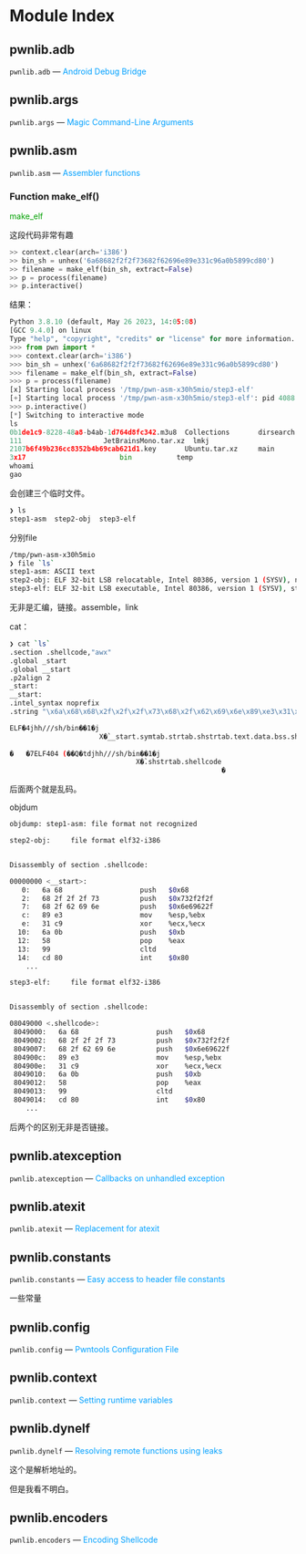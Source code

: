 # Module Index

## pwnlib.adb

`pwnlib.adb` — <font color="00a0ff">Android Debug Bridge</font>

## pwnlib.args

`pwnlib.args` — <font color="00a0ff">Magic Command-Line Arguments</font>

## pwnlib.asm

`pwnlib.asm` — <font color="00a0ff">Assembler functions</font>

### Function make_elf()

<font color="00a0">make_elf</font>

这段代码非常有趣

```python
>> context.clear(arch='i386')
>> bin_sh = unhex('6a68682f2f2f73682f62696e89e331c96a0b5899cd80')
>> filename = make_elf(bin_sh, extract=False)
>> p = process(filename)
>> p.interactive()
```

结果：

```python
Python 3.8.10 (default, May 26 2023, 14:05:08) 
[GCC 9.4.0] on linux
Type "help", "copyright", "credits" or "license" for more information.
>>> from pwn import *
>>> context.clear(arch='i386')
>>> bin_sh = unhex('6a68682f2f2f73682f62696e89e331c96a0b5899cd80')
>>> filename = make_elf(bin_sh, extract=False)
>>> p = process(filename)
[x] Starting local process '/tmp/pwn-asm-x30h5mio/step3-elf'
[+] Starting local process '/tmp/pwn-asm-x30h5mio/step3-elf': pid 4088
>>> p.interactive()
[*] Switching to interactive mode
ls
0b1de1c9-8228-48a8-b4ab-1d764d8fc342.m3u8  Collections		 dirsearch
111					   JetBrainsMono.tar.xz  lmkj
2107b6f49b236cc8352b4b69cab621d1.key	   Ubuntu.tar.xz	 main
3x17					   bin			 temp
whoami
gao
```

会创建三个临时文件。

```sh
❯ ls
step1-asm  step2-obj  step3-elf
```

分别file

```sh
/tmp/pwn-asm-x30h5mio 
❯ file `ls`
step1-asm: ASCII text
step2-obj: ELF 32-bit LSB relocatable, Intel 80386, version 1 (SYSV), not stripped
step3-elf: ELF 32-bit LSB executable, Intel 80386, version 1 (SYSV), statically linked, stripped
```

无非是汇编，链接。assemble，link

cat：

```sh
❯ cat `ls`
.section .shellcode,"awx"
.global _start
.global __start
.p2align 2
_start:
__start:
.intel_syntax noprefix
.string "\x6a\x68\x68\x2f\x2f\x2f\x73\x68\x2f\x62\x69\x6e\x89\xe3\x31\xc9\x6a\x0b\x58\x99\xcd\x80"

ELF�4jhh///sh/bin��1�j
                      X�̀__start.symtab.strtab.shstrtab.text.data.bss.shellcode!44,4Lp	
                      
�	�7ELF404 (��Q�tdjhh///sh/bin��1�j
                               X�̀.shstrtab.shellcode
                                                    �
```

后面两个就是乱码。

objdum

```sh
objdump: step1-asm: file format not recognized

step2-obj:     file format elf32-i386


Disassembly of section .shellcode:

00000000 <__start>:
   0:	6a 68                	push   $0x68
   2:	68 2f 2f 2f 73       	push   $0x732f2f2f
   7:	68 2f 62 69 6e       	push   $0x6e69622f
   c:	89 e3                	mov    %esp,%ebx
   e:	31 c9                	xor    %ecx,%ecx
  10:	6a 0b                	push   $0xb
  12:	58                   	pop    %eax
  13:	99                   	cltd   
  14:	cd 80                	int    $0x80
	...

step3-elf:     file format elf32-i386


Disassembly of section .shellcode:

08049000 <.shellcode>:
 8049000:	6a 68                	push   $0x68
 8049002:	68 2f 2f 2f 73       	push   $0x732f2f2f
 8049007:	68 2f 62 69 6e       	push   $0x6e69622f
 804900c:	89 e3                	mov    %esp,%ebx
 804900e:	31 c9                	xor    %ecx,%ecx
 8049010:	6a 0b                	push   $0xb
 8049012:	58                   	pop    %eax
 8049013:	99                   	cltd   
 8049014:	cd 80                	int    $0x80
	...
```

后两个的区别无非是否链接。

## pwnlib.atexception

`pwnlib.atexception` — <font color="00a0ff">Callbacks on unhandled exception</font>



## pwnlib.atexit

`pwnlib.atexit` — <font color="00a0ff">Replacement for atexit</font>

## pwnlib.constants

`pwnlib.constants` — <font color="00a0ff">Easy access to header file constants</font>

一些常量

## pwnlib.config

`pwnlib.config` — <font color="00a0ff">Pwntools Configuration File</font>



## pwnlib.context

`pwnlib.context` — <font color="00a0ff">Setting runtime variables</font>



## pwnlib.dynelf

`pwnlib.dynelf` — <font color="00a0ff">Resolving remote functions using leaks</font>

这个是解析地址的。

但是我看不明白。



## pwnlib.encoders

`pwnlib.encoders` — <font color="00a0ff">Encoding Shellcode</font>







